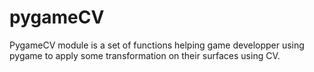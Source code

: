 # pygameCV
PygameCV module is a set of functions helping game developper using pygame to apply some transformation on their surfaces using CV.
